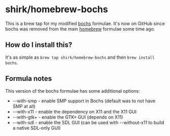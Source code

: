 shirk/homebrew-bochs
====================
This is a brew tap for my modified [bochs](http://bochs.sourceforge.net) formulae.
It's now on GitHub since bochs was removed from the main [homebrew](http://brew.sh) formulae some time ago.

How do I install this?
----------------------
It's as simple as `brew tap shirk/homebrew-bochs` and then `brew install bochs`.

Formula notes
-------------
This version of the bochs formulae has some additional options:

* --with-smp - enable SMP support in Bochs (default was to not have SMP at all)
* --with-x11 - enable the dependency on X11 and the X11 GUI
* --with-gtk+ - enable the GTK+ GUI (depends on X11)
* --with-sdl - enable the SDL GUI (can be used with --without-x11 to build a native SDL-only GUI)

